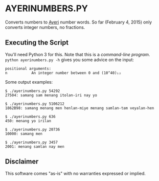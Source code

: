 AYERINUMBERS.PY
===============

Converts numbers to [Ayeri](http://benung.nfshost.com) number words. So far (February 4, 2015) only converts integer numbers, no fractions.

Executing the Script
--------------------

You'll need Python 3 for this. Note that this is a *command-line program*. `python ayerinumbers.py -h` gives you some advice on the input:

    positional arguments:
    n           An integer number between 0 and (10^40)₁₂

Some output examples:
    
    $ ./ayerinumbers.py 54292
    27504: samang sam menang itolan-iri nay yo
    
    $ ./ayerinumbers.py 5106212
    1862B98: samang menang men henlan-miye menang samlan-tam veyalan-hen
    
    $ ./ayerinumbers.py 636
    450: menang yo irilan
    
    $ ./ayerinumbers.py 20736
    10000: samang men
    
    $ ./ayerinumbers.py 3457
    2001: menang samlan nay men    

Disclaimer
----------

This software comes "as-is" with no warranties expressed or implied.
